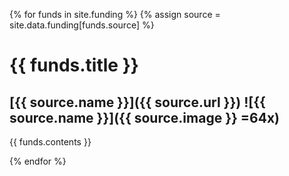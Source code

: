 {% for funds in site.funding %}
{% assign source = site.data.funding[funds.source] %}

# {{ funds.title }}
## [{{ source.name }}]({{ source.url }}) ![{{ source.name }}]({{ source.image }} =64x)

{{ funds.contents }}

{% endfor %}
